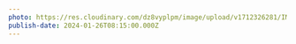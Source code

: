 ```yaml
---
photo: https://res.cloudinary.com/dz8vyplpm/image/upload/v1712326281/IMG_8552_hi7aib.jpg
publish-date: 2024-01-26T08:15:00.000Z
---
```


